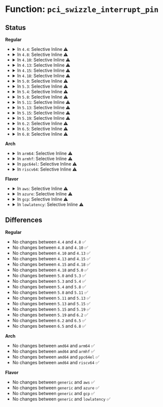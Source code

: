 # Function: <code>pci_swizzle_interrupt_pin</code>

## Status
<b>Regular</b>
<ul>
<li>
<details>
<summary>In <code>4.4</code>: Selective Inline ⚠️</summary>

```c
u8 pci_swizzle_interrupt_pin(const struct pci_dev *dev, u8 pin);
```

**Collision:** Unique Global

**Inline:** Selective

**Transformation:** False

**Instances:**

```
In drivers/pci/pci.c (ffffffff81433629)
Location: drivers/pci/pci.c:2737
Inline: True
Inline callers:
  - drivers/pci/pci.c:pci_common_swizzle
  - drivers/pci/pci.c:pci_get_interrupt_pin
Direct callers:
  - drivers/acpi/pci_irq.c:acpi_pci_irq_lookup
  - arch/x86/pci/irq.c:pirq_enable_irq
```
**Symbols:**

```
ffffffff81437ca0-ffffffff81437ce4: pci_swizzle_interrupt_pin (STB_GLOBAL)
```
</details>
</li>
<li>
<details>
<summary>In <code>4.8</code>: Selective Inline ⚠️</summary>

```c
u8 pci_swizzle_interrupt_pin(const struct pci_dev *dev, u8 pin);
```

**Collision:** Unique Global

**Inline:** Selective

**Transformation:** False

**Instances:**

```
In drivers/pci/pci.c (ffffffff8147ef19)
Location: drivers/pci/pci.c:2915
Inline: True
Inline callers:
  - drivers/pci/pci.c:pci_common_swizzle
  - drivers/pci/pci.c:pci_get_interrupt_pin
Direct callers:
  - drivers/acpi/pci_irq.c:acpi_pci_irq_lookup
  - arch/x86/pci/irq.c:pirq_enable_irq
```
**Symbols:**

```
ffffffff814838d0-ffffffff81483914: pci_swizzle_interrupt_pin (STB_GLOBAL)
```
</details>
</li>
<li>
<details>
<summary>In <code>4.10</code>: Selective Inline ⚠️</summary>

```c
u8 pci_swizzle_interrupt_pin(const struct pci_dev *dev, u8 pin);
```

**Collision:** Unique Global

**Inline:** Selective

**Transformation:** False

**Instances:**

```
In drivers/pci/pci.c (ffffffff814a05f9)
Location: drivers/pci/pci.c:2953
Inline: True
Inline callers:
  - drivers/pci/pci.c:pci_common_swizzle
  - drivers/pci/pci.c:pci_get_interrupt_pin
Direct callers:
  - drivers/acpi/pci_irq.c:acpi_pci_irq_lookup
  - arch/x86/pci/irq.c:pirq_enable_irq
```
**Symbols:**

```
ffffffff814a5030-ffffffff814a5074: pci_swizzle_interrupt_pin (STB_GLOBAL)
```
</details>
</li>
<li>
<details>
<summary>In <code>4.13</code>: Selective Inline ⚠️</summary>

```c
u8 pci_swizzle_interrupt_pin(const struct pci_dev *dev, u8 pin);
```

**Collision:** Unique Global

**Inline:** Selective

**Transformation:** False

**Instances:**

```
In drivers/pci/pci.c (ffffffff814aa2a9)
Location: drivers/pci/pci.c:2970
Inline: True
Inline callers:
  - drivers/pci/pci.c:pci_common_swizzle
  - drivers/pci/pci.c:pci_get_interrupt_pin
Direct callers:
  - drivers/acpi/pci_irq.c:acpi_pci_irq_lookup
  - arch/x86/pci/irq.c:pirq_enable_irq
```
**Symbols:**

```
ffffffff814af090-ffffffff814af0d4: pci_swizzle_interrupt_pin (STB_GLOBAL)
```
</details>
</li>
<li>
<details>
<summary>In <code>4.15</code>: Selective Inline ⚠️</summary>

```c
u8 pci_swizzle_interrupt_pin(const struct pci_dev *dev, u8 pin);
```

**Collision:** Unique Global

**Inline:** Selective

**Transformation:** False

**Instances:**

```
In drivers/pci/pci.c (ffffffff814e9509)
Location: drivers/pci/pci.c:3080
Inline: True
Inline callers:
  - drivers/pci/pci.c:pci_common_swizzle
  - drivers/pci/pci.c:pci_get_interrupt_pin
Direct callers:
  - drivers/acpi/pci_irq.c:acpi_pci_irq_lookup
  - arch/x86/pci/irq.c:pirq_enable_irq
```
**Symbols:**

```
ffffffff814ee5b0-ffffffff814ee5f4: pci_swizzle_interrupt_pin (STB_GLOBAL)
```
</details>
</li>
<li>
<details>
<summary>In <code>4.18</code>: Selective Inline ⚠️</summary>

```c
u8 pci_swizzle_interrupt_pin(const struct pci_dev *dev, u8 pin);
```

**Collision:** Unique Global

**Inline:** Selective

**Transformation:** False

**Instances:**

```
In drivers/pci/pci.c (ffffffff81518cc2)
Location: drivers/pci/pci.c:3226
Inline: True
Inline callers:
  - drivers/pci/pci.c:pci_common_swizzle
  - drivers/pci/pci.c:pci_get_interrupt_pin
Direct callers:
  - drivers/acpi/pci_irq.c:acpi_pci_irq_lookup
  - arch/x86/pci/irq.c:pirq_enable_irq
```
**Symbols:**

```
ffffffff8151e230-ffffffff8151e274: pci_swizzle_interrupt_pin (STB_GLOBAL)
```
</details>
</li>
<li>
<details>
<summary>In <code>5.0</code>: Selective Inline ⚠️</summary>

```c
u8 pci_swizzle_interrupt_pin(const struct pci_dev *dev, u8 pin);
```

**Collision:** Unique Global

**Inline:** Selective

**Transformation:** False

**Instances:**

```
In drivers/pci/pci.c (ffffffff8152e732)
Location: drivers/pci/pci.c:3491
Inline: True
Inline callers:
  - drivers/pci/pci.c:pci_common_swizzle
  - drivers/pci/pci.c:pci_get_interrupt_pin
Direct callers:
  - drivers/acpi/pci_irq.c:acpi_pci_irq_lookup
  - arch/x86/pci/irq.c:pirq_enable_irq
```
**Symbols:**

```
ffffffff81533fc0-ffffffff81534004: pci_swizzle_interrupt_pin (STB_GLOBAL)
```
</details>
</li>
<li>
<details>
<summary>In <code>5.3</code>: Selective Inline ⚠️</summary>

```c
u8 pci_swizzle_interrupt_pin(const struct pci_dev *dev, u8 pin);
```

**Collision:** Unique Global

**Inline:** Selective

**Transformation:** False

**Instances:**

```
In drivers/pci/pci.c (ffffffff8155dee2)
Location: drivers/pci/pci.c:3611
Inline: True
Inline callers:
  - drivers/pci/pci.c:pci_common_swizzle
  - drivers/pci/pci.c:pci_get_interrupt_pin
Direct callers:
  - drivers/acpi/pci_irq.c:acpi_pci_irq_lookup
  - arch/x86/pci/irq.c:pirq_enable_irq
```
**Symbols:**

```
ffffffff815634b0-ffffffff815634f4: pci_swizzle_interrupt_pin (STB_GLOBAL)
```
</details>
</li>
<li>
<details>
<summary>In <code>5.4</code>: Selective Inline ⚠️</summary>

```c
u8 pci_swizzle_interrupt_pin(const struct pci_dev *dev, u8 pin);
```

**Collision:** Unique Global

**Inline:** Selective

**Transformation:** False

**Instances:**

```
In drivers/pci/pci.c (ffffffff8157ef52)
Location: drivers/pci/pci.c:3607
Inline: True
Inline callers:
  - drivers/pci/pci.c:pci_common_swizzle
  - drivers/pci/pci.c:pci_get_interrupt_pin
Direct callers:
  - drivers/acpi/pci_irq.c:acpi_pci_irq_lookup
  - arch/x86/pci/irq.c:pirq_enable_irq
```
**Symbols:**

```
ffffffff81584670-ffffffff815846b4: pci_swizzle_interrupt_pin (STB_GLOBAL)
```
</details>
</li>
<li>
<details>
<summary>In <code>5.8</code>: Selective Inline ⚠️</summary>

```c
u8 pci_swizzle_interrupt_pin(const struct pci_dev *dev, u8 pin);
```

**Collision:** Unique Global

**Inline:** Selective

**Transformation:** False

**Instances:**

```
In drivers/pci/pci.c (ffffffff81626fb2)
Location: drivers/pci/pci.c:3677
Inline: True
Inline callers:
  - drivers/pci/pci.c:pci_common_swizzle
  - drivers/pci/pci.c:pci_get_interrupt_pin
Direct callers:
  - drivers/acpi/pci_irq.c:acpi_pci_irq_lookup
  - arch/x86/pci/irq.c:pirq_enable_irq
```
**Symbols:**

```
ffffffff8162b240-ffffffff8162b284: pci_swizzle_interrupt_pin (STB_GLOBAL)
```
</details>
</li>
<li>
<details>
<summary>In <code>5.11</code>: Selective Inline ⚠️</summary>

```c
u8 pci_swizzle_interrupt_pin(const struct pci_dev *dev, u8 pin);
```

**Collision:** Unique Global

**Inline:** Selective

**Transformation:** False

**Instances:**

```
In drivers/pci/pci.c (ffffffff8164cb82)
Location: drivers/pci/pci.c:3741
Inline: True
Inline callers:
  - drivers/pci/pci.c:pci_common_swizzle
  - drivers/pci/pci.c:pci_get_interrupt_pin
Direct callers:
  - drivers/acpi/pci_irq.c:acpi_pci_irq_lookup
  - arch/x86/pci/irq.c:pirq_enable_irq
```
**Symbols:**

```
ffffffff81650f40-ffffffff81650f84: pci_swizzle_interrupt_pin (STB_GLOBAL)
```
</details>
</li>
<li>
<details>
<summary>In <code>5.13</code>: Selective Inline ⚠️</summary>

```c
u8 pci_swizzle_interrupt_pin(const struct pci_dev *dev, u8 pin);
```

**Collision:** Unique Global

**Inline:** Selective

**Transformation:** False

**Instances:**

```
In drivers/pci/pci.c (ffffffff8162f709)
Location: drivers/pci/pci.c:3772
Inline: True
Inline callers:
  - drivers/pci/pci.c:pci_common_swizzle
  - drivers/pci/pci.c:pci_get_interrupt_pin
Direct callers:
  - drivers/acpi/pci_irq.c:acpi_pci_irq_lookup
  - arch/x86/pci/irq.c:pirq_enable_irq
```
**Symbols:**

```
ffffffff816339b0-ffffffff816339f4: pci_swizzle_interrupt_pin (STB_GLOBAL)
```
</details>
</li>
<li>
<details>
<summary>In <code>5.15</code>: Selective Inline ⚠️</summary>

```c
u8 pci_swizzle_interrupt_pin(const struct pci_dev *dev, u8 pin);
```

**Collision:** Unique Global

**Inline:** Selective

**Transformation:** False

**Instances:**

```
In drivers/pci/pci.c (ffffffff8169f459)
Location: drivers/pci/pci.c:3822
Inline: True
Inline callers:
  - drivers/pci/pci.c:pci_common_swizzle
  - drivers/pci/pci.c:pci_get_interrupt_pin
Direct callers:
  - drivers/acpi/pci_irq.c:acpi_pci_irq_lookup
  - arch/x86/pci/irq.c:pirq_enable_irq
```
**Symbols:**

```
ffffffff816a3b60-ffffffff816a3ba4: pci_swizzle_interrupt_pin (STB_GLOBAL)
```
</details>
</li>
<li>
<details>
<summary>In <code>5.19</code>: Selective Inline ⚠️</summary>

```c
u8 pci_swizzle_interrupt_pin(const struct pci_dev *dev, u8 pin);
```

**Collision:** Unique Global

**Inline:** Selective

**Transformation:** False

**Instances:**

```
In drivers/pci/pci.c (ffffffff817c0934)
Location: drivers/pci/pci.c:3916
Inline: True
Inline callers:
  - drivers/pci/pci.c:pci_common_swizzle
  - drivers/pci/pci.c:pci_get_interrupt_pin
Direct callers:
  - drivers/acpi/pci_irq.c:acpi_pci_irq_lookup
  - arch/x86/pci/irq.c:pirq_enable_irq
  - arch/x86/pci/irq.c:pirq_get_info
```
**Symbols:**

```
ffffffff817c5eb0-ffffffff817c5efe: pci_swizzle_interrupt_pin (STB_GLOBAL)
```
</details>
</li>
<li>
<details>
<summary>In <code>6.2</code>: Selective Inline ⚠️</summary>

```c
u8 pci_swizzle_interrupt_pin(const struct pci_dev *dev, u8 pin);
```

**Collision:** Unique Global

**Inline:** Selective

**Transformation:** False

**Instances:**

```
In drivers/pci/pci.c (ffffffff818dd1a4)
Location: drivers/pci/pci.c:3859
Inline: True
Inline callers:
  - drivers/pci/pci.c:pci_common_swizzle
  - drivers/pci/pci.c:pci_get_interrupt_pin
Direct callers:
  - drivers/acpi/pci_irq.c:acpi_pci_irq_lookup
  - arch/x86/pci/irq.c:pirq_enable_irq
  - arch/x86/pci/irq.c:pirq_get_info
```
**Symbols:**

```
ffffffff818e3190-ffffffff818e31de: pci_swizzle_interrupt_pin (STB_GLOBAL)
```
</details>
</li>
<li>
<details>
<summary>In <code>6.5</code>: Selective Inline ⚠️</summary>

```c
u8 pci_swizzle_interrupt_pin(const struct pci_dev *dev, u8 pin);
```

**Collision:** Unique Global

**Inline:** Selective

**Transformation:** False

**Instances:**

```
In drivers/pci/pci.c (ffffffff8192072a)
Location: drivers/pci/pci.c:3897
Inline: True
Inline callers:
  - drivers/pci/pci.c:pci_common_swizzle
  - drivers/pci/pci.c:pci_get_interrupt_pin
Direct callers:
  - drivers/acpi/pci_irq.c:acpi_pci_irq_lookup
  - arch/x86/pci/irq.c:pirq_enable_irq
  - arch/x86/pci/irq.c:pirq_get_info
```
**Symbols:**

```
ffffffff819265d0-ffffffff8192661e: pci_swizzle_interrupt_pin (STB_GLOBAL)
```
</details>
</li>
<li>
<details>
<summary>In <code>6.8</code>: Selective Inline ⚠️</summary>

```c
u8 pci_swizzle_interrupt_pin(const struct pci_dev *dev, u8 pin);
```

**Collision:** Unique Global

**Inline:** Selective

**Transformation:** False

**Instances:**

```
In drivers/pci/pci.c (ffffffff819688ba)
Location: drivers/pci/pci.c:4011
Inline: True
Inline callers:
  - drivers/pci/pci.c:pci_common_swizzle
  - drivers/pci/pci.c:pci_get_interrupt_pin
Direct callers:
  - drivers/acpi/pci_irq.c:acpi_pci_irq_lookup
  - arch/x86/pci/irq.c:pirq_enable_irq
  - arch/x86/pci/irq.c:pirq_get_info
```
**Symbols:**

```
ffffffff8196ed70-ffffffff8196edbe: pci_swizzle_interrupt_pin (STB_GLOBAL)
```
</details>
</li>
</ul>
<b>Arch</b>
<ul>
<li>
<details>
<summary>In <code>arm64</code>: Selective Inline ⚠️</summary>

```c
u8 pci_swizzle_interrupt_pin(const struct pci_dev *dev, u8 pin);
```

**Collision:** Unique Global

**Inline:** Selective

**Transformation:** False

**Instances:**

```
In drivers/pci/pci.c (ffff8000106e19e0)
Location: drivers/pci/pci.c:3607
Inline: True
Inline callers:
  - drivers/pci/pci.c:pci_common_swizzle
  - drivers/pci/pci.c:pci_get_interrupt_pin
Direct callers:
  - drivers/pci/of.c:of_irq_parse_and_map_pci
  - drivers/acpi/pci_irq.c:acpi_pci_irq_lookup
```
**Symbols:**

```
ffff8000106e8aa8-ffff8000106e8b10: pci_swizzle_interrupt_pin (STB_GLOBAL)
```
</details>
</li>
<li>
<details>
<summary>In <code>armhf</code>: Selective Inline ⚠️</summary>

```c
u8 pci_swizzle_interrupt_pin(const struct pci_dev *dev, u8 pin);
```

**Collision:** Unique Global

**Inline:** Selective

**Transformation:** False

**Instances:**

```
In drivers/pci/pci.c (c087d538)
Location: drivers/pci/pci.c:3607
Inline: True
Inline callers:
  - drivers/pci/pci.c:pci_common_swizzle
  - drivers/pci/pci.c:pci_get_interrupt_pin
Direct callers:
  - drivers/pci/of.c:of_irq_parse_and_map_pci
```
**Symbols:**

```
c0883b1c-c0883b80: pci_swizzle_interrupt_pin (STB_GLOBAL)
```
</details>
</li>
<li>
<details>
<summary>In <code>ppc64el</code>: Selective Inline ⚠️</summary>

```c
u8 pci_swizzle_interrupt_pin(const struct pci_dev *dev, u8 pin);
```

**Collision:** Unique Global

**Inline:** Selective

**Transformation:** False

**Instances:**

```
In drivers/pci/pci.c (c00000000085ad70)
Location: drivers/pci/pci.c:3607
Inline: True
Inline callers:
  - drivers/pci/pci.c:pci_common_swizzle
  - drivers/pci/pci.c:pci_get_interrupt_pin
Direct callers:
  - drivers/pci/of.c:of_irq_parse_and_map_pci
```
**Symbols:**

```
c000000000863870-c0000000008638e8: pci_swizzle_interrupt_pin (STB_GLOBAL)
```
</details>
</li>
<li>
<details>
<summary>In <code>riscv64</code>: Selective Inline ⚠️</summary>

```c
u8 pci_swizzle_interrupt_pin(const struct pci_dev *dev, u8 pin);
```

**Collision:** Unique Global

**Inline:** Selective

**Transformation:** False

**Instances:**

```
In drivers/pci/pci.c (ffffffe0004b94fa)
Location: drivers/pci/pci.c:3607
Inline: True
Inline callers:
  - drivers/pci/pci.c:pci_common_swizzle
  - drivers/pci/pci.c:pci_get_interrupt_pin
Direct callers:
  - drivers/pci/of.c:of_irq_parse_and_map_pci
```
**Symbols:**

```
ffffffe0004befc4-ffffffe0004bf028: pci_swizzle_interrupt_pin (STB_GLOBAL)
```
</details>
</li>
</ul>
<b>Flavor</b>
<ul>
<li>
<details>
<summary>In <code>aws</code>: Selective Inline ⚠️</summary>

```c
u8 pci_swizzle_interrupt_pin(const struct pci_dev *dev, u8 pin);
```

**Collision:** Unique Global

**Inline:** Selective

**Transformation:** False

**Instances:**

```
In drivers/pci/pci.c (ffffffff81573472)
Location: drivers/pci/pci.c:3607
Inline: True
Inline callers:
  - drivers/pci/pci.c:pci_common_swizzle
  - drivers/pci/pci.c:pci_get_interrupt_pin
Direct callers:
  - drivers/acpi/pci_irq.c:acpi_pci_irq_lookup
  - arch/x86/pci/irq.c:pirq_enable_irq
```
**Symbols:**

```
ffffffff81578b90-ffffffff81578bd4: pci_swizzle_interrupt_pin (STB_GLOBAL)
```
</details>
</li>
<li>
<details>
<summary>In <code>azure</code>: Selective Inline ⚠️</summary>

```c
u8 pci_swizzle_interrupt_pin(const struct pci_dev *dev, u8 pin);
```

**Collision:** Unique Global

**Inline:** Selective

**Transformation:** False

**Instances:**

```
In drivers/pci/pci.c (ffffffff81561bd2)
Location: drivers/pci/pci.c:3607
Inline: True
Inline callers:
  - drivers/pci/pci.c:pci_common_swizzle
  - drivers/pci/pci.c:pci_get_interrupt_pin
Direct callers:
  - drivers/acpi/pci_irq.c:acpi_pci_irq_lookup
  - arch/x86/pci/irq.c:pirq_enable_irq
```
**Symbols:**

```
ffffffff815672d0-ffffffff81567314: pci_swizzle_interrupt_pin (STB_GLOBAL)
```
</details>
</li>
<li>
<details>
<summary>In <code>gcp</code>: Selective Inline ⚠️</summary>

```c
u8 pci_swizzle_interrupt_pin(const struct pci_dev *dev, u8 pin);
```

**Collision:** Unique Global

**Inline:** Selective

**Transformation:** False

**Instances:**

```
In drivers/pci/pci.c (ffffffff81572ca2)
Location: drivers/pci/pci.c:3607
Inline: True
Inline callers:
  - drivers/pci/pci.c:pci_common_swizzle
  - drivers/pci/pci.c:pci_get_interrupt_pin
Direct callers:
  - drivers/acpi/pci_irq.c:acpi_pci_irq_lookup
  - arch/x86/pci/irq.c:pirq_enable_irq
```
**Symbols:**

```
ffffffff815783c0-ffffffff81578404: pci_swizzle_interrupt_pin (STB_GLOBAL)
```
</details>
</li>
<li>
<details>
<summary>In <code>lowlatency</code>: Selective Inline ⚠️</summary>

```c
u8 pci_swizzle_interrupt_pin(const struct pci_dev *dev, u8 pin);
```

**Collision:** Unique Global

**Inline:** Selective

**Transformation:** False

**Instances:**

```
In drivers/pci/pci.c (ffffffff8158d182)
Location: drivers/pci/pci.c:3607
Inline: True
Inline callers:
  - drivers/pci/pci.c:pci_common_swizzle
  - drivers/pci/pci.c:pci_get_interrupt_pin
Direct callers:
  - drivers/acpi/pci_irq.c:acpi_pci_irq_lookup
  - arch/x86/pci/irq.c:pirq_enable_irq
```
**Symbols:**

```
ffffffff81592880-ffffffff815928c4: pci_swizzle_interrupt_pin (STB_GLOBAL)
```
</details>
</li>
</ul>

## Differences
<b>Regular</b>
<ul>
<li>
No changes between <code>4.4</code> and <code>4.8</code> ✅
</li>
<li>
No changes between <code>4.8</code> and <code>4.10</code> ✅
</li>
<li>
No changes between <code>4.10</code> and <code>4.13</code> ✅
</li>
<li>
No changes between <code>4.13</code> and <code>4.15</code> ✅
</li>
<li>
No changes between <code>4.15</code> and <code>4.18</code> ✅
</li>
<li>
No changes between <code>4.18</code> and <code>5.0</code> ✅
</li>
<li>
No changes between <code>5.0</code> and <code>5.3</code> ✅
</li>
<li>
No changes between <code>5.3</code> and <code>5.4</code> ✅
</li>
<li>
No changes between <code>5.4</code> and <code>5.8</code> ✅
</li>
<li>
No changes between <code>5.8</code> and <code>5.11</code> ✅
</li>
<li>
No changes between <code>5.11</code> and <code>5.13</code> ✅
</li>
<li>
No changes between <code>5.13</code> and <code>5.15</code> ✅
</li>
<li>
No changes between <code>5.15</code> and <code>5.19</code> ✅
</li>
<li>
No changes between <code>5.19</code> and <code>6.2</code> ✅
</li>
<li>
No changes between <code>6.2</code> and <code>6.5</code> ✅
</li>
<li>
No changes between <code>6.5</code> and <code>6.8</code> ✅
</li>
</ul>
<b>Arch</b>
<ul>
<li>
No changes between <code>amd64</code> and <code>arm64</code> ✅
</li>
<li>
No changes between <code>amd64</code> and <code>armhf</code> ✅
</li>
<li>
No changes between <code>amd64</code> and <code>ppc64el</code> ✅
</li>
<li>
No changes between <code>amd64</code> and <code>riscv64</code> ✅
</li>
</ul>
<b>Flavor</b>
<ul>
<li>
No changes between <code>generic</code> and <code>aws</code> ✅
</li>
<li>
No changes between <code>generic</code> and <code>azure</code> ✅
</li>
<li>
No changes between <code>generic</code> and <code>gcp</code> ✅
</li>
<li>
No changes between <code>generic</code> and <code>lowlatency</code> ✅
</li>
</ul>
